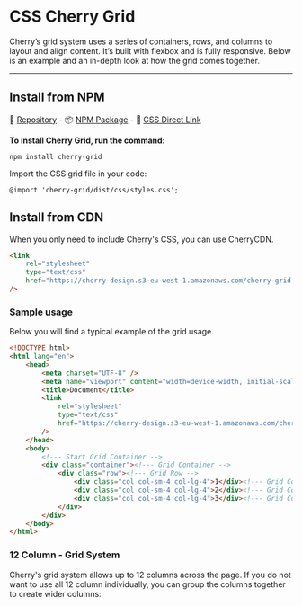 # CSS Cherry Grid

Cherry’s grid system uses a series of containers, rows, and columns to layout and align content. It’s built with flexbox and is fully responsive. Below is an example and an in-depth look at how the grid comes together.

---

## Install from NPM

💾 [Repository](https://github.com/DEEP-IMPACT-AG/cherry-grid) - 📦 [NPM Package](https://www.npmjs.com/package/cherry-grid) - 📌 [CSS Direct Link](https://cherry-design.s3-eu-west-1.amazonaws.com/cherry-grid.css)

**To install Cherry Grid, run the command:**

```
npm install cherry-grid
```

Import the CSS grid file in your code:

```
@import 'cherry-grid/dist/css/styles.css';
```

## Install from CDN
When you only need to include Cherry's CSS, you can use CherryCDN.
```html
<link 
	rel="stylesheet"
	type="text/css"
	href="https://cherry-design.s3-eu-west-1.amazonaws.com/cherry-grid.css"
/>
```

### Sample usage
Below you will find a typical example of the grid usage.

```html
<!DOCTYPE html>
<html lang="en">
	<head>
		<meta charset="UTF-8" />
		<meta name="viewport" content="width=device-width, initial-scale=1.0" />
		<title>Document</title>
		<link 
			rel="stylesheet"
			type="text/css"
			href="https://cherry-design.s3-eu-west-1.amazonaws.com/cherry-grid.css"
		/>
	</head>
	<body>
		<!--- Start Grid Container -->
		<div class="container"><!--- Grid Container -->
			<div class="row"><!--- Grid Row -->
				<div class="col col-sm-4 col-lg-4">1</div><!--- Grid Column -->
				<div class="col col-sm-4 col-lg-4">2</div><!--- Grid Column -->
				<div class="col col-sm-4 col-lg-4">3</div><!--- Grid Column -->
			</div>
		</div>
	</body>
</html>
```

### 12 Column - Grid System
Cherry's grid system allows up to 12 columns across the page.
If you do not want to use all 12 column individually, you can group the columns together to create wider columns:
